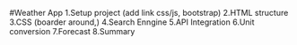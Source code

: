 #Weather App
1.Setup project (add link css/js, bootstrap)
2.HTML structure
3.CSS (boarder around,)
4.Search Enngine
5.API Integration
6.Unit conversion
7.Forecast
8.Summary
